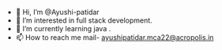 - 👋 Hi, I’m @Ayushi-patidar
- 👀 I’m interested in full stack development.
- 🌱 I’m currently learning java .
- 📫 How to reach me mail- ayushipatidar.mca22@acropolis.in

<!---
Ayushi-patidar/Ayushi-patidar is a ✨ special ✨ repository because its `README.md` (this file) appears on your GitHub profile.
You can click the Preview link to take a look at your changes.
--->
